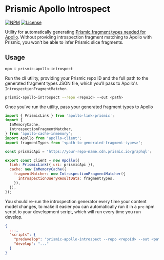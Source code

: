 # Prismic Apollo Introspect

[![NPM](https://img.shields.io/npm/v/prismic-apollo-introspect)](https://www.npmjs.com/package/prismic-apollo-introspect) [![License](https://img.shields.io/npm/l/prismic-apollo-introspect)](https://github.com/madeleineostoja/prismic-apollo-introspect/blob/master/LICENSE.md)

Utility for automatically generating [Prismic fragment types needed for Apollo](https://prismic.io/docs/technologies/introspection-fragment-matching-with-graphql). Without providing introspection fragment matching to Apollo with Prismic, you won't be able to infer Prismic slice fragments.

## Usage

```sh
npm i prismic-apollo-introspect
```

Run the cli utility, providing your Prismic repo ID and the full path to the generated fragment types JSON file, which you'll pass to Apollo's `IntrospectionFragmentMatcher`.

```sh
prismic-apollo-introspect --repo <repoId> --out <path>
```

Once you've run the utility, pass your generated fragment types to Apollo

```js
import { PrismicLink } from 'apollo-link-prismic';
import {
  InMemoryCache,
  IntrospectionFragmentMatcher,
} from 'apollo-cache-inmemory';
import Apollo from 'apollo-client';
import fragmentTypes from '<path-to-generated-fragment-types>';

const prismicApi = 'https://your-repo-name.cdn.prismic.io/graphql';

export const client = new Apollo({
  link: PrismicLink({ uri: prismicApi }),
  cache: new InMemoryCache({
    fragmentMatcher: new IntrospectionFragmentMatcher({
      introspectionQueryResultData: fragmentTypes,
    }),
  }),
});
```

You should re-run the introspection generator every time your content model changes, to make it easier you can automatically run it in a `pre` npm script to your development script, which will run every time you run develop.

```json
{
  ...,
  "scripts": {
    "predevelop": "prismic-apollo-introspect --repo <repoId> --out <path>",
    "develop": "..."
  }
}
```
